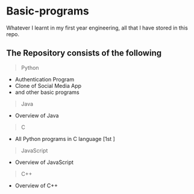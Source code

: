 # Basic-programs

Whatever I learnt in my first year engineering, all that I have stored in this repo.

## The Repository consists of the following
> Python
 - Authentication Program
 - Clone of Social Media App
 - and other basic programs
 
> Java
 - Overview of Java 
 
> C
  -  All Python programs in C language [1st ]
  
> JavaScript 
 - Overview of JavaScript
 
> C++
 - Overview of C++

